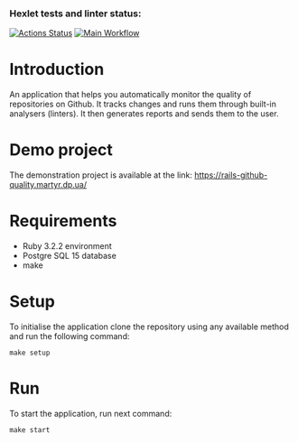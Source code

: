 ### Hexlet tests and linter status:
[![Actions Status](https://github.com/EdgeToLife/rails-project-65/actions/workflows/hexlet-check.yml/badge.svg)](https://github.com/EdgeToLife/rails-project-65/actions)
[![Main Workflow](https://github.com/EdgeToLife/rails-project-65/actions/workflows/main.yml/badge.svg)](https://github.com/EdgeToLife/rails-project-64/actions)

# Introduction

An application that helps you automatically monitor the quality of repositories on Github. It tracks changes and runs them through built-in analysers (linters). It then generates reports and sends them to the user.

# Demo project

The demonstration project is available at the link: https://rails-github-quality.martyr.dp.ua/

# Requirements

- Ruby 3.2.2 environment
- Postgre SQL 15 database
- make

# Setup

To initialise the application clone the repository using any available method and run the following command:

```
make setup
```

# Run

To start the application, run next command:

```
make start
```
